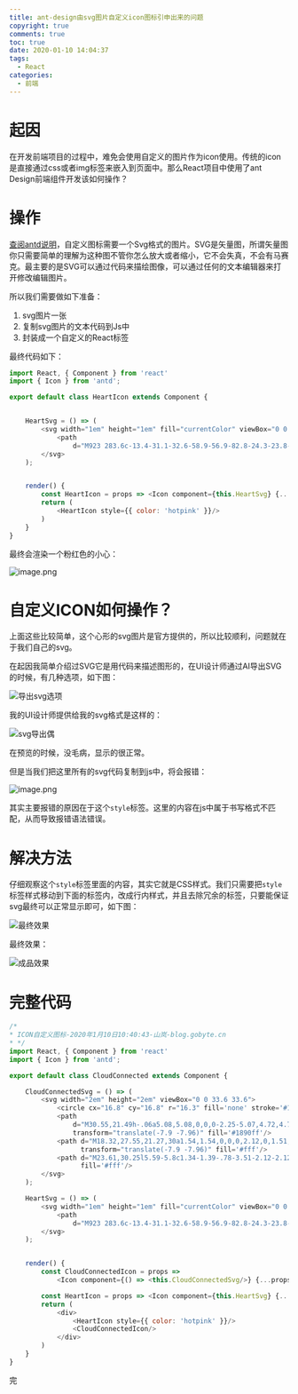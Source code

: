 ```yaml
---
title: ant-design由svg图片自定义icon图标引申出来的问题
copyright: true
comments: true
toc: true
date: 2020-01-10 14:04:37
tags:
  - React
categories:
  - 前端
---
```


# 起因

在开发前端项目的过程中，难免会使用自定义的图片作为icon使用。传统的icon是直接通过css或者img标签来嵌入到页面中。那么React项目中使用了ant Design前端组件开发该如何操作？

# 操作

[查阅antd说明](https://ant.design/components/icon-cn/#components-icon-demo-iconfont)，自定义图标需要一个Svg格式的图片。SVG是矢量图，所谓矢量图你只需要简单的理解为这种图不管你怎么放大或者缩小，它不会失真，不会有马赛克。最主要的是SVG可以通过代码来描绘图像，可以通过任何的文本编辑器来打开修改编辑图片。

所以我们需要做如下准备：

1. svg图片一张
2. 复制svg图片的文本代码到Js中
3. 封装成一个自定义的React标签

最终代码如下：

```javascript
import React, { Component } from 'react'
import { Icon } from 'antd';

export default class HeartIcon extends Component {


    HeartSvg = () => (
        <svg width="1em" height="1em" fill="currentColor" viewBox="0 0 1024 1024">
            <path
                d="M923 283.6c-13.4-31.1-32.6-58.9-56.9-82.8-24.3-23.8-52.5-42.4-84-55.5-32.5-13.5-66.9-20.3-102.4-20.3-49.3 0-97.4 13.5-139.2 39-10 6.1-19.5 12.8-28.5 20.1-9-7.3-18.5-14-28.5-20.1-41.8-25.5-89.9-39-139.2-39-35.5 0-69.9 6.8-102.4 20.3-31.4 13-59.7 31.7-84 55.5-24.4 23.9-43.5 51.7-56.9 82.8-13.9 32.3-21 66.6-21 101.9 0 33.3 6.8 68 20.3 103.3 11.3 29.5 27.5 60.1 48.2 91 32.8 48.9 77.9 99.9 133.9 151.6 92.8 85.7 184.7 144.9 188.6 147.3l23.7 15.2c10.5 6.7 24 6.7 34.5 0l23.7-15.2c3.9-2.5 95.7-61.6 188.6-147.3 56-51.7 101.1-102.7 133.9-151.6 20.7-30.9 37-61.5 48.2-91 13.5-35.3 20.3-70 20.3-103.3 0.1-35.3-7-69.6-20.9-101.9z"/>
        </svg>
    );


    render() {
        const HeartIcon = props => <Icon component={this.HeartSvg} {...props} />;
        return (
            <HeartIcon style={{ color: 'hotpink' }}/>
        )
    }
}
```

最终会渲染一个粉红色的小心：

![image.png](https://i.loli.net/2020/01/10/jo13iSkhlbrHzmD.png)

# 自定义ICON如何操作？

上面这些比较简单，这个心形的svg图片是官方提供的，所以比较顺利，问题就在于我们自己的svg。

在起因我简单介绍过SVG它是用代码来描述图形的，在UI设计师通过AI导出SVG的时候，有几种选项，如下图：

![导出svg选项](https://i.loli.net/2020/01/10/3FL9iOGaRWtSUmE.png)

我的UI设计师提供给我的svg格式是这样的：

![svg导出偶](https://i.loli.net/2020/01/10/aBgnA7WOlfEDib6.png)

在预览的时候，没毛病，显示的很正常。

但是当我们把这里所有的svg代码复制到js中，将会报错：

![image.png](https://i.loli.net/2020/01/10/T4xBopQrSOUuAZD.png)

其实主要报错的原因在于这个`style`标签。这里的内容在js中属于书写格式不匹配，从而导致报错语法错误。

# 解决方法

仔细观察这个`style`标签里面的内容，其实它就是CSS样式。我们只需要把`style`标签样式移动到下面的标签内，改成行内样式，并且去除冗余的标签，只要能保证svg最终可以正常显示即可，如下图：

![最终效果](https://i.loli.net/2020/01/10/oJWk1wuzNdh4tIH.png)

最终效果：

![成品效果](https://i.loli.net/2020/01/10/oJWk1wuzNdh4tIH.png)

# 完整代码

```JavaScript
/*
* ICON自定义图标-2020年1月10日10:40:43-山岚-blog.gobyte.cn
* */
import React, { Component } from 'react'
import { Icon } from 'antd';

export default class CloudConnected extends Component {

    CloudConnectedSvg = () => (
        <svg width="2em" height="2em" viewBox="0 0 33.6 33.6">
            <circle cx="16.8" cy="16.8" r="16.3" fill='none' stroke='#1890ff' strokeMiterlimit='10'/>
            <path
                d="M30.55,21.49h-.06a5.08,5.08,0,0,0-2.25-5.07,4.72,4.72,0,0,0-3.11-1.06l-.31,0-.44,0A5,5,0,0,0,22,16a4.7,4.7,0,0,0-2.72,3.67,4.45,4.45,0,0,0-3.34,2.46,5.07,5.07,0,0,0,.62,9.7c.53.13,1.33.35,1.66.42a26.42,26.42,0,0,0,2.82.42,28.92,28.92,0,0,0,4.29.25,20.69,20.69,0,0,0,4.09-.58,4.63,4.63,0,0,0,1.5-.45,4.12,4.12,0,0,0,.74-.45C37,30.33,36.61,21.49,30.55,21.49Z"
                transform="translate(-7.9 -7.96)" fill='#1890ff'/>
            <path d="M18.32,27.55,21.27,30a1.54,1.54,0,0,0,2.12,0,1.51,1.51,0,0,0,0-2.12l-2.95-2.48a1.54,1.54,0,0,0-2.12,0,1.52,1.52,0,0,0,0,2.12Z"
                  transform="translate(-7.9 -7.96)" fill='#fff'/>
            <path d="M23.61,30.25l5.59-5.8c1.34-1.39-.78-3.51-2.12-2.12l-5.59,5.8c-1.34,1.39.77,3.52,2.12,2.12Z" transform="translate(-7.9 -7.96)"
                  fill='#fff'/>
        </svg>
    );

    HeartSvg = () => (
        <svg width="1em" height="1em" fill="currentColor" viewBox="0 0 1024 1024">
            <path
                d="M923 283.6c-13.4-31.1-32.6-58.9-56.9-82.8-24.3-23.8-52.5-42.4-84-55.5-32.5-13.5-66.9-20.3-102.4-20.3-49.3 0-97.4 13.5-139.2 39-10 6.1-19.5 12.8-28.5 20.1-9-7.3-18.5-14-28.5-20.1-41.8-25.5-89.9-39-139.2-39-35.5 0-69.9 6.8-102.4 20.3-31.4 13-59.7 31.7-84 55.5-24.4 23.9-43.5 51.7-56.9 82.8-13.9 32.3-21 66.6-21 101.9 0 33.3 6.8 68 20.3 103.3 11.3 29.5 27.5 60.1 48.2 91 32.8 48.9 77.9 99.9 133.9 151.6 92.8 85.7 184.7 144.9 188.6 147.3l23.7 15.2c10.5 6.7 24 6.7 34.5 0l23.7-15.2c3.9-2.5 95.7-61.6 188.6-147.3 56-51.7 101.1-102.7 133.9-151.6 20.7-30.9 37-61.5 48.2-91 13.5-35.3 20.3-70 20.3-103.3 0.1-35.3-7-69.6-20.9-101.9z"/>
        </svg>
    );


    render() {
        const CloudConnectedIcon = props =>
            <Icon component={() => <this.CloudConnectedSvg/>} {...props} />;

        const HeartIcon = props => <Icon component={this.HeartSvg} {...props} />;
        return (
            <div>
                <HeartIcon style={{ color: 'hotpink' }}/>
                <CloudConnectedIcon/>
            </div>
        )
    }
}
```
完